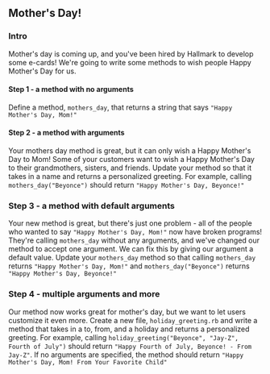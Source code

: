 ## Mother's Day!

### Intro

Mother's day is coming up, and you've been hired by Hallmark to develop some e-cards! We're going to write some methods to wish people Happy Mother's Day for us.

#### Step 1 - a method with no arguments

Define a method, `mothers_day`, that returns a string that says `"Happy Mother's Day, Mom!"`

#### Step 2 - a method with arguments

Your mothers day method is great, but it can only wish a Happy Mother's Day to Mom! Some of your customers want to wish a Happy Mother's Day to their grandmothers, sisters, and friends. Update your method so that it takes in a name and returns a personalized greeting. For example, calling `mothers_day("Beyonce")` should return `"Happy Mother's Day, Beyonce!"`

### Step 3 - a method with default arguments

Your new method is great, but there's just one problem - all of the people who wanted to say `"Happy Mother's Day, Mom!"` now have broken programs! They're calling `mothers_day` without any arguments, and we've changed our method to accept one argument. We can fix this by giving our argument a default value. Update your `mothers_day` method so that calling `mothers_day` returns `"Happy Mother's Day, Mom!"` and `mothers_day("Beyonce")` returns `"Happy Mother's Day, Beyonce!"`

### Step 4 - multiple arguments and more

Our method now works great for mother's day, but we want to let users customize it even more. Create a new file, `holiday_greeting.rb` and write a method that takes in a to, from, and a holiday and returns a personalized greeting. For example, calling `holiday_greeting("Beyonce", "Jay-Z", Fourth of July")` should return `"Happy Fourth of July, Beyonce! - From Jay-Z"`. If no arguments are specified, the method should return `"Happy Mother's Day, Mom! From Your Favorite Child"`